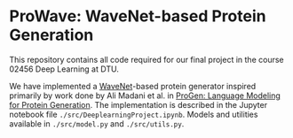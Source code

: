 # ProWave: WaveNet-based Protein Generation
This repository contains all code required for our final project in the course 02456 Deep Learning at DTU.

We have implemented a [WaveNet](https://deepmind.com/blog/article/wavenet-generative-model-raw-audio)-based protein generator inspired primarily by work done by Ali Madani et al. in [ProGen: Language Modeling for Protein Generation](https://arxiv.org/pdf/2004.03497.pdf). The implementation is described in the Jupyter notebook file `./src/DeeplearningProject.ipynb`. Models and utilities available in `./src/model.py` and `./src/utils.py`.


